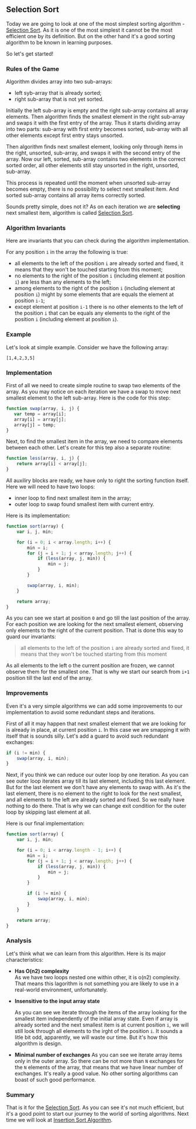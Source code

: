 ## Selection Sort
Today we are going to look at one of the most simplest sorting algorithm - [Selection Sort][]. As it is one of the most simplest it cannot be the most efficient one by its definition. But on the other hand it's a good sorting algorithm to be known in learning purposes.

So let's get started!

### Rules of the Game
Algorithm divides array into two sub-arrays: 

* left syb-array that is already sorted;
* right sub-array that is not yet sorted. 

Initially the left sub-array is empty and the right sub-array contains all array elements. Then algorithm finds the smallest element in the right sub-array and swaps it with the first entry of the array. Thus it starts dividing array into two parts: sub-array with first entry becomes sorted, sub-array with all other elements except first entry stays unsorted.

Then algorithm finds next smallest element, looking only through items in the right, unsorted, sub-array, and swaps it with the second entry of the array. Now our left, sorted, sub-array contains two elements in the correct sorted order, all other elements still stay unsorted in the right, unsorted, sub-array. 

This process is repeated until the moment when unsorted sub-array becomes empty, there is no possibility to select next smallest item. And sorted sub-array contains all array items correctly sorted.

Sounds pretty simple, does not it? As on each iteration we are **selecting** next smallest item, algorithm is called [Selection Sort][].

### Algorithm Invariants
Here are invariants that you can check during the algorithm implementation.

For any position `i` in the array the following is true:

* all elements to the left of the position `i` are already sorted and fixed, it means that they won't be touched starting from this moment;
* no elements to the right of the position `i` (including element at position `i`) are less than any elements to the left;
* among elements to the right of the position `i` (including element at position `i`) might by some elements that are equals the element at position `i-1`;
* except element at position `i-1` there is no other elements to the left of the position `i` that can be equals any elements to the right of the position `i` (including element at position `i`).

### Example
Let's look at simple example. Consider we have the following array:
```
[1,4,2,3,5]
```

### Implementation
First of all we need to create simple routine to swap two elements of the array. As you may notice on each iteration we have a swap to move next smallest element to the left sub-array. Here is the code for this step:
 ```javascript
 function swap(array, i, j) {
    var temp = array[i];
    array[i] = array[j];
    array[j] = temp;
}
 ```

Next, to find the smallest item in the array, we need to compare elements between each other. Let's create for this tep also a separate routine:
```javascript
function less(array, i, j) {
    return array[i] < array[j];
}
```

All auxiliry blocks are ready, we have only to right the sorting function itself. Here we will need to have two loops:

* inner loop to find next smallest item in the array;
* outer loop to swap found smallest item with current entry.

Here is its implementation:
```javascript
function sort(array) {
    var i, j, min;

    for (i = 0; i < array.length; i++) {
        min = i;
        for (j = i + 1; j < array.length; j++) {
            if (less(array, j, min)) {
                min = j;
            }
        }

        swap(array, i, min);
    }

    return array;
}
```

As you can see we start at position `0` and go till the last position of the array. For each position we are looking for the next smallest element, observing only elements to the right of the current position. That is done this way to guard our invariants:
> all elements to the left of the position `i` are already sorted and fixed, it means that they won't be touched starting from this moment

As all elements to the left o the current position are frozen, we cannot observe them for the smallest one. That is why we start our search from `i+1` position till the last end of the array.

### Improvements
Even it's a very simple algorithms we can add some improvements to our implementation to avoid some redundant steps and iterations.

First of all it may happen that next smallest element that we are looking for is already in place, at current position `i`. In this case we are smapping it with itself that is sounds silly. Let's add a guard to avoid such redundant exchanges:
```javascript
if (i != min) {
    swap(array, i, min);
}
 ```
 
Next, if you think we can reduce our outer loop by one iteration. As you can see outer loop iterates array till its last element, including this last element. But for the last element we don't have any elements to swap with. As it's the last element, there is no element to the right to look for the next smallest, and all elements to the left are already sorted and fixed. So we really have nothing to do there. That is why we can change exit condition for the outer loop by skipping last element at all.

Here is our final implementation:
```javascript
function sort(array) {
    var i, j, min;

    for (i = 0; i < array.length - 1; i++) {
        min = i;
        for (j = i + 1; j < array.length; j++) {
            if (less(array, j, min)) {
                min = j;
            }
        }

        if (i != min) {
            swap(array, i, min);
        }
    }

    return array;
}
```

### Analysis
Let's think what we can learn from this algorithm. Here is its major characteristics:

* **Has O(n2) complexity**  
    As we have two loops nested one within other, it is o(n2) complexity. That means this lagorithm is not something you are likely to use in a real-world environment, unfortunately.
* **Insensitive to the input array state**  

    As you can see we iterate through the items of the array looking for the smallest item independently of the initial array state. Even if array is already sorted and the next smallest item is at current position `i`, we will still look through all elements to the irght of the position `i`. It sounds a litle bit odd, apparently, we will waste our time. But it's how this algorithm is design. 
 
* **Minimal number of exchanges**
    As you can see we iterate array items only in the outer array. So there can be not more than `N` exchanges for the `N` elements of the array, that means that we have linear number of exchanges. It's really a good value. No other sorting algorithms can boast of such good performance.

### Summary 
That is it for the [Selection Sort][]. As you can see it's not much efficient, but it's a good point to start our journey to the world of sorting algorithms. Next time we will look at [Insertion Sort Algorithm][next].

[Selection Sort]: https://en.wikipedia.org/wiki/Selection_sort "Selection Sort - Wikipedia"
[next]: ../insertion-sort/Insertion-Sort.md "Insertion Sort Algorithm"
